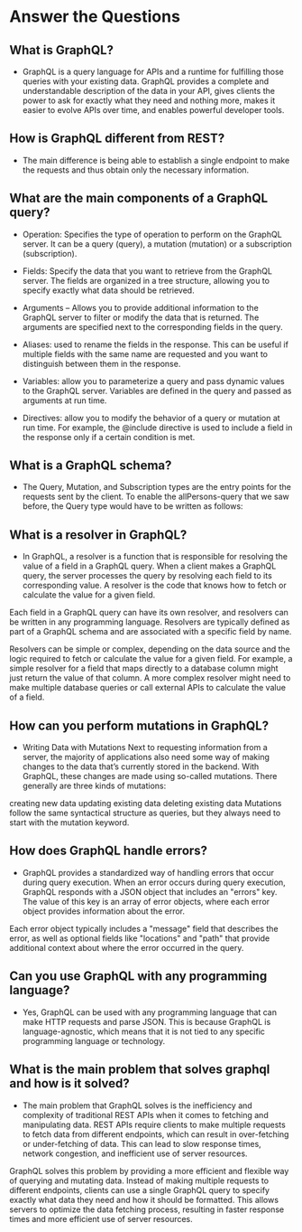 # Answer the Questions

## What is GraphQL?

- GraphQL is a query language for APIs and a runtime for fulfilling those queries with your existing data. GraphQL provides a complete and understandable description of the data in your API, gives clients the power to ask for exactly what they need and nothing more, makes it easier to evolve APIs over time, and enables powerful developer tools.

## How is GraphQL different from REST?

- The main difference is being able to establish a single endpoint to make the requests and thus obtain only the necessary information.

## What are the main components of a GraphQL query?

- Operation: Specifies the type of operation to perform on the GraphQL server. It can be a query (query), a mutation (mutation) or a subscription (subscription).

- Fields: Specify the data that you want to retrieve from the GraphQL server. The fields are organized in a tree structure, allowing you to specify exactly what data should be retrieved.

- Arguments – Allows you to provide additional information to the GraphQL server to filter or modify the data that is returned. The arguments are specified next to the corresponding fields in the query.

- Aliases: used to rename the fields in the response. This can be useful if multiple fields with the same name are requested and you want to distinguish between them in the response.

- Variables: allow you to parameterize a query and pass dynamic values to the GraphQL server. Variables are defined in the query and passed as arguments at run time.

- Directives: allow you to modify the behavior of a query or mutation at run time. For example, the @include directive is used to include a field in the response only if a certain condition is met.

## What is a GraphQL schema?

- The Query, Mutation, and Subscription types are the entry points for the requests sent by the client. To enable the allPersons-query that we saw before, the Query type would have to be written as follows:

## What is a resolver in GraphQL?

- In GraphQL, a resolver is a function that is responsible for resolving the value of a field in a GraphQL query. When a client makes a GraphQL query, the server processes the query by resolving each field to its corresponding value. A resolver is the code that knows how to fetch or calculate the value for a given field.

Each field in a GraphQL query can have its own resolver, and resolvers can be written in any programming language. Resolvers are typically defined as part of a GraphQL schema and are associated with a specific field by name.

Resolvers can be simple or complex, depending on the data source and the logic required to fetch or calculate the value for a given field. For example, a simple resolver for a field that maps directly to a database column might just return the value of that column. A more complex resolver might need to make multiple database queries or call external APIs to calculate the value of a field.

## How can you perform mutations in GraphQL?

- Writing Data with Mutations
Next to requesting information from a server, the majority of applications also need some way of making changes to the data that’s currently stored in the backend. With GraphQL, these changes are made using so-called mutations. There generally are three kinds of mutations:

creating new data
updating existing data
deleting existing data
Mutations follow the same syntactical structure as queries, but they always need to start with the mutation keyword. 

## How does GraphQL handle errors?

- GraphQL provides a standardized way of handling errors that occur during query execution. When an error occurs during query execution, GraphQL responds with a JSON object that includes an "errors" key. The value of this key is an array of error objects, where each error object provides information about the error.

Each error object typically includes a "message" field that describes the error, as well as optional fields like "locations" and "path" that provide additional context about where the error occurred in the query.

## Can you use GraphQL with any programming language?

- Yes, GraphQL can be used with any programming language that can make HTTP requests and parse JSON. This is because GraphQL is language-agnostic, which means that it is not tied to any specific programming language or technology.

## What is the main problem that solves graphql and how is it solved?

- The main problem that GraphQL solves is the inefficiency and complexity of traditional REST APIs when it comes to fetching and manipulating data. REST APIs require clients to make multiple requests to fetch data from different endpoints, which can result in over-fetching or under-fetching of data. This can lead to slow response times, network congestion, and inefficient use of server resources.

GraphQL solves this problem by providing a more efficient and flexible way of querying and mutating data. Instead of making multiple requests to different endpoints, clients can use a single GraphQL query to specify exactly what data they need and how it should be formatted. This allows servers to optimize the data fetching process, resulting in faster response times and more efficient use of server resources.